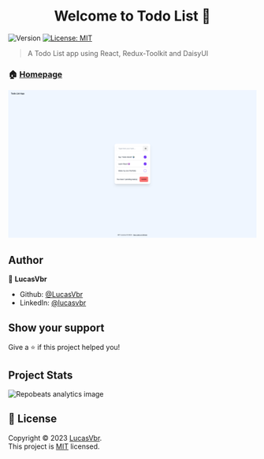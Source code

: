 <h1 align="center">Welcome to Todo List 👋</h1>
<p>
  <img alt="Version" src="https://img.shields.io/badge/version-1.0.0-blue.svg?cacheSeconds=2592000" />
  <a href="./LICENCE" target="_blank">
    <img alt="License: MIT" src="https://img.shields.io/badge/License-MIT-yellow.svg" />
  </a>
</p>

> A Todo List app using React, Redux-Toolkit and DaisyUI

### 🏠 [Homepage](https://todo-list-lucasvbr.vercel.app/)

<kbd>
    <img src="preview.png" alt="preview picture"/>
</kbd>

## Author

👤 **LucasVbr**

* Github: [@LucasVbr](https://github.com/LucasVbr)
* LinkedIn: [@lucasvbr](https://linkedin.com/in/lucasvbr)

## Show your support

Give a ⭐️ if this project helped you!

## Project Stats

![Repobeats analytics image](https://repobeats.axiom.co/api/embed/6f0d3b6f2f8157548c3947150b58eb65af1bc462.svg)

## 📝 License

Copyright © 2023 [LucasVbr](https://github.com/LucasVbr).<br />
This project is [MIT](./LICENCE) licensed.

[//]: # (_This README was generated with ❤️ by [readme-md-generator]&#40;https://github.com/kefranabg/readme-md-generator&#41;_)